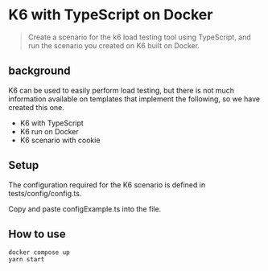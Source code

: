 # K6 with TypeScript on Docker

> Create a scenario for the k6 load testing tool using TypeScript, and run the scenario you created on K6 built on Docker.

## background

K6 can be used to easily perform load testing, but there is not much information available on templates that implement the following, so we have created this one.

- K6 with TypeScript
- K6 run on Docker
- K6 scenario with cookie

## Setup

The configuration required for the K6 scenario is defined in tests/config/config.ts.

Copy and paste configExample.ts into the file.

## How to use

```
docker compose up
yarn start
```
